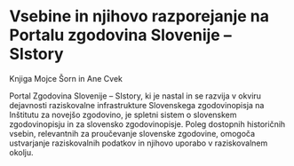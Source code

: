 # Vsebine in njihovo razporejanje na Portalu zgodovina Slovenije – SIstory 

 Knjiga Mojce Šorn in Ane Cvek

Portal Zgodovina Slovenije – SIstory, ki je nastal in se razvija v okviru dejavnosti raziskovalne infrastrukture Slovenskega zgodovinopisja na Inštitutu za novejšo zgodovino, je spletni sistem o slovenskem zgodovinopisju in za slovensko zgodovinopisje. Poleg dostopnih historičnih vsebin, relevantnih za proučevanje slovenske zgodovine, omogoča ustvarjanje raziskovalnih podatkov in njihovo uporabo v raziskovalnem okolju.
